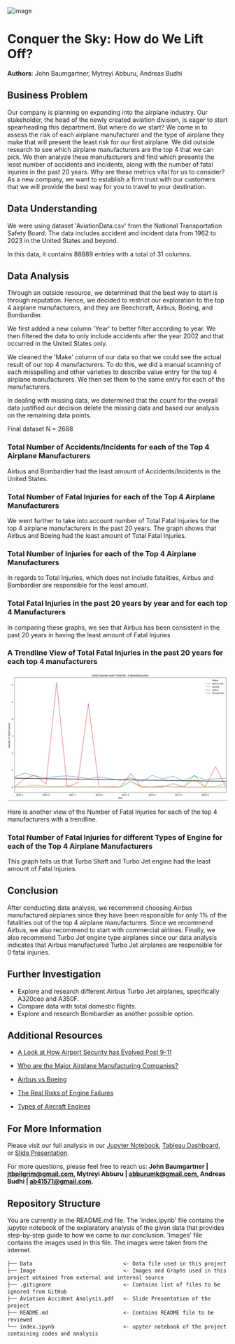 ![image](https://assets.gulfstream.aero/thedotcom/images/aircraft/g650er/d_g650ER_a_mkt_00186_v02r01_web.jpg)

# Conquer the Sky: How do We Lift Off?

**Authors**: John Baumgartner, Mytreyi Abburu, Andreas Budhi


## Business Problem

 Our company is planning on expanding into the airplane industry. Our stakeholder, the head of the newly created aviation division, is eager to start spearheading this department. But where do we start? We come in to assess the risk of each airplane manufacturer and the type of airplane they make that will present the least risk for our first airplane. We did outside research to see which airplane manufacturers are the top 4 that we can pick. We then analyze these manufacturers and find which presents the least number of accidents and incidents, along with the number of fatal injuries in the past 20 years. Why are these metrics vital for us to consider? As a new company, we want to establish a firm trust with our customers that we will provide the best way for you to travel to your destination.


## Data Understanding

We were using dataset 'AviationData.csv' from the National Transportation Safety Board.  The data includes accident and incident data from 1962 to 2023 in the United States and beyond.

In this data, it contains 88889 entries with a total of 31 columns. 

## Data Analysis

Through an outside resource, we determined that the best way to start is through reputation. Hence, we decided to restrict our exploration to the top 4 airplane manufacturers, and they are Beechcraft, Airbus, Boeing, and Bombardier.

We first added a new column 'Year' to better filter according to year. We then filtered the data to only include accidents after the year 2002 and that occurred in the United States only. 

We cleaned the 'Make' column of our data so that we could see the actual result of our top 4 manufacturers. To do this, we did a manual scanning of each misspelling and other varieties to describe value entry for the top 4 airplane manufacturers. We then set them to the same entry for each of the manufacturers.

In dealing with missing data, we determined that the count for the overall data justified our decision delete the missing data and based our analysis on the remaining data points.

Final dataset N = 2688


### Total Number of Accidents/Incidents for each of the Top 4 Airplane Manufacturers


Airbus and Bombardier had the least amount of Accidents/Incidents in the United States.


### Total Number of Fatal Injuries for each of the Top 4 Airplane Manufacturers


We went further to take into account number of Total Fatal Injuries for the top 4 airplane manufacturers in the past 20 years. The graph shows that Airbus and Boeing had the least amount of Total Fatal Injuries.

### Total Number of Injuries for each of the Top 4 Airplane Manufacturers


In regards to Total Injuries, which does not include fatalities, Airbus and Bombardier are responsible for the least amount. 

### Total Fatal Injuries in the past 20 years by year and for each top 4 Manufacturers


In comparing these graphs, we see that Airbus has been consistent in the past 20 years in having the least amount of Fatal Injuries

### A Trendline View of Total Fatal Injuries in the past 20 years for each top 4 manufacturers
![graph5](./Image/FatalInjuriesTrendline.png)

Here is another view of the Number of Fatal Injuries for each of the top 4 manufacturers with a trendline.


### Total Number of Fatal Injuries for different Types of Engine for each of the Top 4 Airplane Manufacturers


This graph tells us that Turbo Shaft and Turbo Jet engine had the least amount of Fatal Injuries.

## Conclusion

After conducting data analysis, we recommend choosing Airbus manufactured airplanes since they have been responsible for only 1% of the fatalities out of the top 4 airplane manufacturers. Since we recommend Airbus, we also recommend to start with commercial airlines. Finally, we also recommend Turbo Jet engine type airplanes since our data analysis indicates that Airbus manufactured Turbo Jet airplanes are responsible for 0 fatal injuries.

## Further Investigation

- Explore and research different Airbus Turbo Jet airplanes, specifically A320ceo and A350F.
- Compare data with total domestic flights.
- Explore and research Bombardier as another possible option.


## Additional Resources

- <p><a href="https://www.phl.org/newsroom/911-security-impact">A Look at How Airport Security has Evolved Post 9-11</a></p>
- <p><a href="https://www.investopedia.com/ask/answers/050415/what-companies-are-major-players-airline-supply-business.asp#:~:text=Large%20Passenger%20Airplane%20Manufacturers,business%20for%20large%20commercial%20jets">Who are the Major Airplane Manufacturing Companies?</a></p>
- <p><a href="https://pilotinstitute.com/airbus-vs-boeing/">Airbus vs Boeing</a></p>
- <p><a href="https://www.aviationsafetymagazine.com/features/the-real-risks-of-engine-failures/">The Real Risks of Engine Failures</a></p>
- <p><a href="https://www.airpowerinc.com/types-of-aircraft-engines">Types of Aircraft Engines</a></p>


## For More Information

Please visit our full analysis in our [Jupyter Notebook](./index.ipynb), [Tableau Dashboard](https://public.tableau.com/app/profile/john.baumgartner/viz/AirlineSafetyReport_16963506541880/IncidentsandFatalitiesoftheFourMajorAirplaneManufacturers?publish=yes), or [Slide Presentation](./Aviation%20Accident%20Analysis.pdf).

For more questions, please feel free to reach us: **John Baumgartner | jtbpilgrim@gmail.com, Mytreyi Abburu | abburumk@gmail.com, Andreas Budhi | ab41571@gmail.com.**


## Repository Structure

You are currently in the README.md file. The 'index.ipynb' file contains the jupyter notebook of the explaratory analysis of the given data that provides step-by-step guide to how we came to our conclusion. 'Images' file contains the images used in this file. The images were taken from the internet.

```
├── Data                             <- Data file used in this project
├── Image                            <- Images and Graphs used in this project obtained from external and internal source
├── .gitignore                       <- Contains list of files to be ignored from GitHub
├── Aviation Accident Analysis.pdf   <- Slide Presentation of the project
├── README.md                        <- Contains README file to be reviewed    
└── index.ipynb                      <- upyter notebook of the project containing codes and analysis
```
